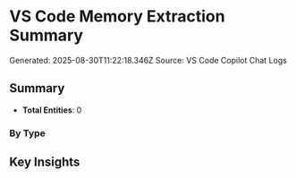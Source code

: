 # VS Code Memory Extraction Summary

Generated: 2025-08-30T11:22:18.346Z
Source: VS Code Copilot Chat Logs

## Summary

- **Total Entities**: 0

### By Type

## Key Insights

